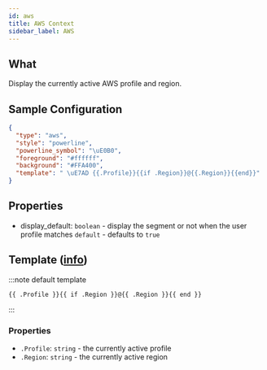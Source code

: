 ```yaml
---
id: aws
title: AWS Context
sidebar_label: AWS
---
```


## What

Display the currently active AWS profile and region.

## Sample Configuration

```json
{
  "type": "aws",
  "style": "powerline",
  "powerline_symbol": "\uE0B0",
  "foreground": "#ffffff",
  "background": "#FFA400",
  "template": " \uE7AD {{.Profile}}{{if .Region}}@{{.Region}}{{end}}"
}
```

## Properties

- display_default: `boolean` - display the segment or not when the user profile matches `default` - defaults
to `true`

## Template ([info][templates])

:::note default template

``` template
{{ .Profile }}{{ if .Region }}@{{ .Region }}{{ end }}
```

:::

### Properties

- `.Profile`: `string` - the currently active profile
- `.Region`: `string` - the currently active region

[templates]: /docs/configuration/templates
